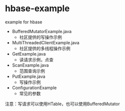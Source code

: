 # hbase-example
example for hbase

- BufferedMutatorExample.java
    - 社区提供的写操作示例
- MultiThreadedClientExample.java
    - 社区提供的多线程操作示例    
- GetExample.java
    - 读请求示例，点查
- ScanExample.java
  - 范围查询示例 
- PutExample.java
  - 写操作示例
- ConfigurationExample
  - 常见的参数

注意：写请求可以使用HTable，也可以使用BufferedMutator
